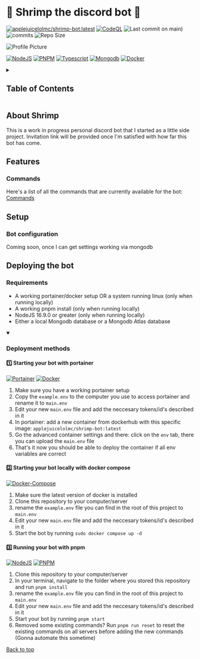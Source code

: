 # 🦐 Shrimp the discord bot 🦐

[![applejuicelolmc/shrimp-bot:latest](https://github.com/Applejuicelolmc/shrimp-bot/actions/workflows/docker.yml/badge.svg)](https://github.com/Applejuicelolmc/shrimp-bot/actions/workflows/docker.yml)
[![CodeQL](https://github.com/Applejuicelolmc/shrimp-bot/actions/workflows/github-code-scanning/codeql/badge.svg?branch=main)](https://github.com/Applejuicelolmc/shrimp-bot/actions/workflows/github-code-scanning/codeql)
![Last commit on main)](https://img.shields.io/github/last-commit/Applejuicelolmc/shrimp-bot/main)
![commits](https://badgen.net/github/commits/applejuicelolmc/shrimp-bot/main)
![Repo Size](https://img.shields.io/github/repo-size/Applejuicelolmc/shrimp-bot)

![Profile Picture](https://cdn.discordapp.com/avatars/483636847906521091/a_d88ccd63c07b9179e952e2881e8b9d4e.gif?size=512)

[![NodeJS](https://img.shields.io/badge/Node.js-v18.17.0-43853D?style=for-the-badge&logo=node.js&logoColor=white)](https://nodejs.org/en/)
[![PNPM](https://img.shields.io/badge/Pnpm-v8.14.3-FF6C37?style=for-the-badge&logo=pnpm&logoColor=white)](https://pnpm.io/)
[![Typescript](https://img.shields.io/badge/TypeScript-007ACC?style=for-the-badge&logo=typescript&logoColor=white)]( https://www.typescriptlang.org/)
[![Mongodb](https://img.shields.io/badge/MongoDB-4EA94B?style=for-the-badge&logo=mongodb&logoColor=white)](https://www.mongodb.com/)
[![Docker](https://img.shields.io/badge/Docker-2496ED?style=for-the-badge&logo=docker&logoColor=white)](https://hub.docker.com/repository/docker/applejuicelolmc/shrimp-bot/general)

<details>
<summary>

## Table of Contents

</summary>

- [About Shrimp](#about-shrimp)
- [Features](#features)
  - [Commands](#commands)
- [Setup](#setup)
  - [Bot configuration (soon™)](#bot-configuration)
- [Deploying the bot](#deploying-the-bot)
  - [Requirements](#requirements)
  - [Deployment methods](#deployment-methods)
    - [Starting your bot with portainer](#1️⃣-starting-your-bot-with-portainer)
    - [Starting your bot with docker compose](#2️⃣-starting-your-bot-locally-with-docker-compose)
    - [Running your bot with pnpm](#3️⃣-running-your-bot-with-pnpm)

</details>

## About Shrimp

This is a work in progress personal discord bot that I started as a little side project. Invitation link will be provided once I'm satisfied with how far this bot has come.

## Features

### Commands

Here's a list of all the commands that are currently available for the bot: [Commands](/readme/commands.md)

## Setup

### Bot configuration

Coming soon, once I can get settings working via mongodb

## Deploying the bot

### Requirements

- A working portainer/docker setup OR a system running linux (only when running locally)
- A working pnpm install (only  when running locally)
- NodeJS 16.9.0 or greater (only when running locally)
- Either a local Mongodb database or a Mongodb Atlas database

<details open>
<summary>

### Deployment methods

</summary>

#### 1️⃣ Starting your bot with portainer

[![Portainer](https://img.shields.io/badge/Portainer-2496ED?style=for-the-badge&logo=portainer&logoColor=white)](https://www.portainer.io/)
[![Docker](https://img.shields.io/badge/Docker-2496ED?style=for-the-badge&logo=docker&logoColor=white)](https://hub.docker.com/repository/docker/applejuicelolmc/shrimp-bot/general)

1. Make sure you have a working portainer setup
2. Copy the `example.env` to the computer you use to access portainer and rename it to `main.env`
3. Edit your new `main.env` file and add the neccesary tokens/id's described in it
4. In portainer: add a new container from dockerhub with this specific image: `applejuicelolmc/shrimp-bot:latest`
5. Go the advanced container settings and there: click on the `env` tab, there you can upload the `main.env` file
6. That's it now you should be able to deploy the container if all env variables are correct

#### 2️⃣ Starting your bot locally with docker compose

[![Docker-Compose](https://img.shields.io/badge/Docker%20Compose-2496ED?style=for-the-badge&logo=docker&logoColor=white)](https://docs.docker.com/compose/)

1. Make sure the latest version of docker is installed
2. Clone this repository to your computer/server
3. rename the `example.env` file you can find in the root of this project to `main.env`
4. Edit your new `main.env` file and add the neccesary tokens/id's described in it
5. Start the bot by running `sudo docker compose up -d`

#### 3️⃣ Running your bot with pnpm

[![NodeJS](https://img.shields.io/badge/Node.js-v18.17.0-43853D?style=for-the-badge&logo=node.js&logoColor=white)](https://nodejs.org/en/)
[![PNPM](https://img.shields.io/badge/Pnpm-v8.14.3-FF6C37?style=for-the-badge&logo=pnpm&logoColor=white)](https://pnpm.io/)

1. Clone this repository to your computer/server
2. In your terminal, navigate to the folder where you stored this repository and run `pnpm install`
3. rename the `example.env` file you can find in the root of this project to `main.env`
4. Edit your new `main.env` file and add the neccesary tokens/id's described in it
5. Start your bot by running `pnpm start`
6. Removed some existing commands? Run `pnpm run reset` to reset the existing commands on all servers before adding the new commands (Gonna automate this sometime)

</details>

[Back to top](#-shrimp-the-discord-bot-)

